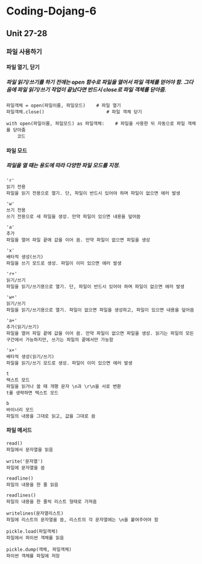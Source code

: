 # Coding-Dojang-6
## Unit 27-28
### 파일 사용하기
#### 파일 열기, 닫기
##### 파일 읽기/쓰기를 하기 전에는 open 함수로 파일을 열어서 파일 객체를 얻어야 함. 그다음에 파일 읽기/쓰기 작업이 끝났다면 반드시 close로 파일 객체를 닫아줌.
```
파일객체 = open(파일이름, 파일모드)    # 파일 열기
파일객체.close()                       # 파일 객체 닫기
 
with open(파일이름, 파일모드) as 파일객체:    # 파일을 사용한 뒤 자동으로 파일 객체를 닫아줌
    코드
```
#### 파일 모드
##### 파일을 열 때는 용도에 따라 다양한 파일 모드를 지정.
```
'r'
읽기 전용
파일을 읽기 전용으로 열기. 단, 파일이 반드시 있어야 하며 파일이 없으면 에러 발생

'w'
쓰기 전용
쓰기 전용으로 새 파일을 생성. 만약 파일이 있으면 내용을 덮어씀

'a'
추가
파일을 열어 파일 끝에 값을 이어 씀. 만약 파일이 없으면 파일을 생성

'x'
배타적 생성(쓰기)
파일을 쓰기 모드로 생성. 파일이 이미 있으면 에러 발생

'r+'
읽기/쓰기
파일을 읽기/쓰기용으로 열기. 단, 파일이 반드시 있어야 하며 파일이 없으면 에러 발생

'w+'
읽기/쓰기
파일을 읽기/쓰기용으로 열기. 파일이 없으면 파일을 생성하고, 파일이 있으면 내용을 덮어씀

'a+'
추가(읽기/쓰기)
파일을 열어 파일 끝에 값을 이어 씀. 만약 파일이 없으면 파일을 생성. 읽기는 파일의 모든 구간에서 가능하지만, 쓰기는 파일의 끝에서만 가능함

'x+'
배타적 생성(읽기/쓰기)
파일을 읽기/쓰기 모드로 생성. 파일이 이미 있으면 에러 발생

t
텍스트 모드
파일을 읽거나 쓸 때 개행 문자 \n과 \r\n을 서로 변환
t를 생략하면 텍스트 모드

b
바이너리 모드
파일의 내용을 그대로 읽고, 값을 그대로 씀
```
#### 파일 메서드
```
read()
파일에서 문자열을 읽음

write('문자열')
파일에 문자열을 씀

readline()
파일의 내용을 한 줄 읽음

readlines()
파일의 내용을 한 줄씩 리스트 형태로 가져옴

writelines(문자열리스트)
파일에 리스트의 문자열을 씀, 리스트의 각 문자열에는 \n을 붙여주어야 함

pickle.load(파일객체)
파일에서 파이썬 객체를 읽음

pickle.dump(객체, 파일객체)
파이썬 객체를 파일에 저장
```
